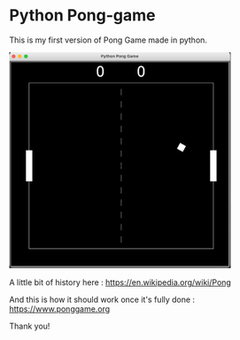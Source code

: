 # Python Pong-game
This is my first version of Pong Game made in python.

<img src = "images/python_pong_game.png" width=400 >

A little bit of history here : https://en.wikipedia.org/wiki/Pong

And this is how it should work once it's fully done : https://www.ponggame.org

Thank you! 
